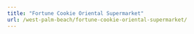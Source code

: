 ```yaml
---
title: "Fortune Cookie Oriental Supermarket"
url: /west-palm-beach/fortune-cookie-oriental-supermarket/
---
```

